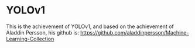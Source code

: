 # YOLOv1
This is the achievement of YOLOv1, and based on the achievement of Aladdin Persson, his github is: https://github.com/aladdinpersson/Machine-Learning-Collection
